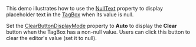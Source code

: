 This demo illustrates how to use the [NullText](https://docs.devexpress.com/Blazor/DevExpress.Blazor.DxTagBox-2.NullText) property to display placeholder text in the [TagBox](https://docs.devexpress.com/Blazor/DevExpress.Blazor.DxTagBox-2) when its value is null.

Set the [ClearButtonDisplayMode](https://docs.devexpress.com/Blazor/DevExpress.Blazor.DxTagBox-2.ClearButtonDisplayMode) property to **Auto** to display the **Clear** button when the TagBox has a non-null value. Users can click this button to clear the editor's value (set it to null).
